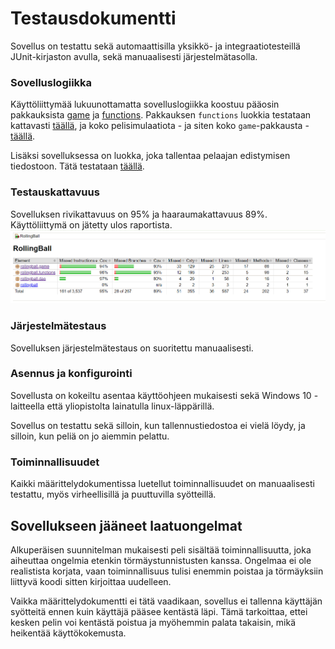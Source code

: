# Testausdokumentti

Sovellus on testattu sekä automaattisilla yksikkö- ja integraatiotesteillä JUnit-kirjaston avulla, sekä manuaalisesti järjestelmätasolla.

### Sovelluslogiikka

Käyttöliittymää lukuunottamatta sovelluslogiikka koostuu pääosin pakkauksista [game](https://github.com/kbjakex/ot-harjoitystyo/tree/main/rollingball/src/main/java/rollingball/game) 
ja [functions](https://github.com/kbjakex/ot-harjoitystyo/tree/main/rollingball/src/main/java/rollingball/functions). 
Pakkauksen `functions` luokkia testataan kattavasti [täällä](https://github.com/kbjakex/ot-harjoitystyo/blob/main/rollingball/src/test/java/rollingball/FunctionParserTest.java),
ja koko pelisimulaatiota - ja siten koko `game`-pakkausta - [täällä](https://github.com/kbjakex/ot-harjoitystyo/blob/main/rollingball/src/test/java/rollingball/GameSimulatorTest.java).

Lisäksi sovelluksessa on luokka, joka tallentaa pelaajan edistymisen tiedostoon. Tätä testataan [täällä](https://github.com/kbjakex/ot-harjoitystyo/blob/main/rollingball/src/test/java/rollingball/UserProgressDaoTest.java).

### Testauskattavuus

Sovelluksen rivikattavuus on 95% ja haaraumakattavuus 89%. Käyttöliittymä on jätetty ulos raportista.
<img src="https://raw.githubusercontent.com/kbjakex/ot-harjoitystyo/main/dokumentaatio/kuvat/codecov.png">

### Järjestelmätestaus

Sovelluksen järjestelmätestaus on suoritettu manuaalisesti.

### Asennus ja konfigurointi

Sovellusta on kokeiltu asentaa käyttöohjeen mukaisesti sekä Windows 10 -laitteella että yliopistolta lainatulla linux-läppärillä.

Sovellus on testattu sekä silloin, kun tallennustiedostoa ei vielä löydy, ja silloin, kun peliä on jo aiemmin pelattu. 

### Toiminnallisuudet

Kaikki määrittelydokumentissa luetellut toiminnallisuudet on manuaalisesti testattu, myös virheellisillä ja puuttuvilla syötteillä.

## Sovellukseen jääneet laatuongelmat

Alkuperäisen suunnitelman mukaisesti peli sisältää toiminnallisuutta, joka aiheuttaa ongelmia etenkin törmäystunnistusten kanssa.
Ongelmaa ei ole realistista korjata, vaan toiminnallisuus tulisi enemmin poistaa ja törmäyksiin liittyvä koodi sitten kirjoittaa uudelleen.

Vaikka määrittelydokumentti ei tätä vaadikaan, sovellus ei tallenna käyttäjän syötteitä ennen kuin käyttäjä pääsee kentästä läpi.
Tämä tarkoittaa, ettei kesken pelin voi kentästä poistua ja myöhemmin palata takaisin, mikä heikentää käyttökokemusta.
